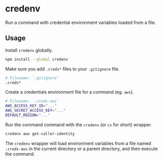 # credenv

Run a command with credential environment variables loaded from a file.

## Usage

Install `credenv` globally.

```sh
npm install --global credenv
```

Make sure you add `.creds*` files to your `.gitignore` file.

```sh
# Filename: `.gitignore`
.creds*
```

Create a credentials environment file for a command (eg. `aws`).

```sh
# Filename: `.creds-aws`
AWS_ACCESS_KEY_ID="..."
AWS_SECRET_ACCESS_KEY="..."
DEFAULT_REGION="..."
```

Run the command command with the `credenv` (or `cv` for short) wrapper.

```sh
credenv aws get-caller-identity
```

The `credenv` wrapper will load environment variables from a file named `.creds-aws` in the current directory or a parent directory, and then execute the command.

